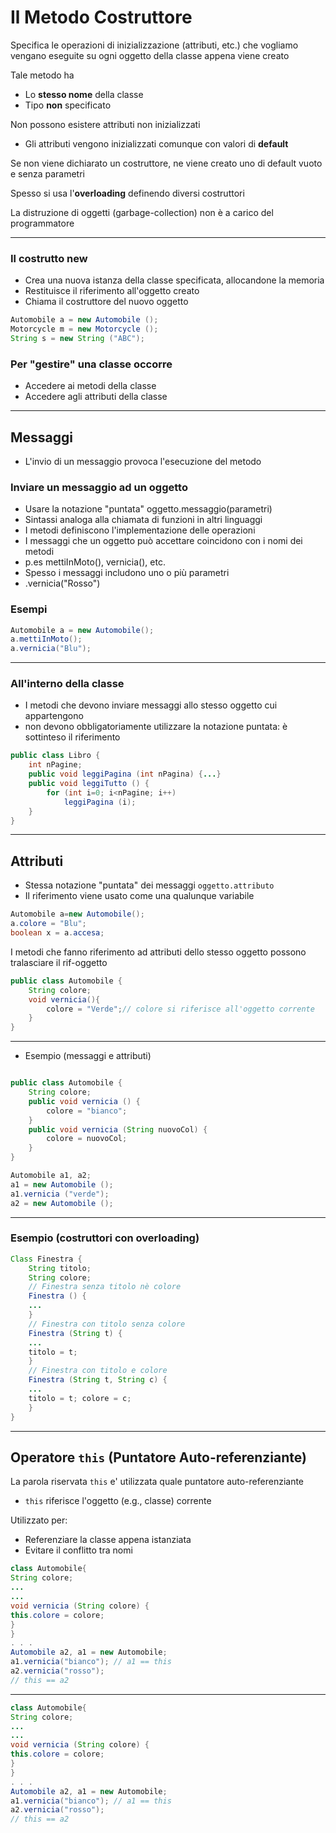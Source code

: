 # Il Metodo Costruttore

Specifica le operazioni di inizializzazione (attributi, etc.) che vogliamo vengano eseguite su ogni oggetto della classe appena viene creato

Tale metodo ha
* Lo **stesso nome** della classe
* Tipo **non** specificato

Non possono esistere attributi non inizializzati
* Gli attributi vengono inizializzati comunque con valori di **default**

Se non viene dichiarato un costruttore,
ne viene creato uno di default vuoto e senza parametri

Spesso si usa l'**overloading** definendo diversi costruttori

La distruzione di oggetti (garbage-collection) non è a carico del programmatore

---

### Il costrutto new

* Crea una nuova istanza della classe specificata, allocandone la memoria
* Restituisce il riferimento all'oggetto creato
* Chiama il costruttore del nuovo oggetto

```java
Automobile a = new Automobile ();
Motorcycle m = new Motorcycle ();
String s = new String ("ABC");
```

### Per "gestire" una classe occorre

* Accedere ai metodi della classe
* Accedere agli attributi della classe

---

## Messaggi

* L'invio di un messaggio provoca l'esecuzione del metodo

### Inviare un messaggio ad un oggetto

* Usare la notazione "puntata" oggetto.messaggio(parametri)
* Sintassi analoga alla chiamata di funzioni in altri linguaggi
* I metodi definiscono l'implementazione delle operazioni
* I messaggi che un oggetto può accettare coincidono con i nomi dei metodi
* p.es mettiInMoto(), vernicia(), etc.
* Spesso i messaggi includono uno o più parametri
* .vernicia("Rosso")

### Esempi

```java
Automobile a = new Automobile();
a.mettiInMoto();
a.vernicia("Blu");
```

---

### All'interno della classe
* I metodi che devono inviare messaggi allo stesso oggetto cui appartengono 
* non devono obbligatoriamente utilizzare la notazione puntata: è sottinteso il riferimento

```java
public class Libro {
    int nPagine;
    public void leggiPagina (int nPagina) {...}
    public void leggiTutto () {
        for (int i=0; i<nPagine; i++)
            leggiPagina (i);
    }
}

```

---

## Attributi

* Stessa notazione "puntata" dei messaggi `oggetto.attributo`
* Il riferimento viene usato come una qualunque variabile

```java
Automobile a=new Automobile();
a.colore = "Blu";
boolean x = a.accesa;
```

I metodi che fanno riferimento ad
attributi dello stesso oggetto possono
tralasciare il rif-oggetto

```java
public class Automobile {
    String colore;
    void vernicia(){
        colore = "Verde";// colore si riferisce all'oggetto corrente
    }
}
```

---

* Esempio (messaggi e attributi)

```java

public class Automobile {
    String colore;
    public void vernicia () {
        colore = "bianco";
    }
    public void vernicia (String nuovoCol) {
        colore = nuovoCol;
    }
}

Automobile a1, a2;
a1 = new Automobile ();
a1.vernicia ("verde");
a2 = new Automobile ();
```

---

### Esempio (costruttori con overloading)

```java
Class Finestra {
    String titolo;
    String colore;
    // Finestra senza titolo nè colore
    Finestra () {
    ...
    }
    // Finestra con titolo senza colore
    Finestra (String t) {
    ...
    titolo = t;
    }
    // Finestra con titolo e colore
    Finestra (String t, String c) {
    ...
    titolo = t; colore = c;
    }
}
```

---

## Operatore `this` (Puntatore Auto-referenziante)

La parola riservata `this` e' utilizzata quale puntatore auto-referenziante

*  `this` riferisce l'oggetto (e.g., classe) corrente

Utilizzato per:

* Referenziare la classe appena istanziata
* Evitare il conflitto tra nomi

```java
class Automobile{
String colore;
...
...
void vernicia (String colore) {
this.colore = colore;
}
}
. . .
Automobile a2, a1 = new Automobile;
a1.vernicia("bianco"); // a1 == this
a2.vernicia("rosso");
// this == a2
```

---


```java
class Automobile{
String colore;
...
...
void vernicia (String colore) {
this.colore = colore;
}
}
. . .
Automobile a2, a1 = new Automobile;
a1.vernicia("bianco"); // a1 == this
a2.vernicia("rosso");
// this == a2
```
